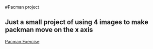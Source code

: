 #Pacman project
## Just a small project of using 4 images to make packman move on the x axis
<a href="bermudaog.github.io/pacman/"> Pacman Exercise
